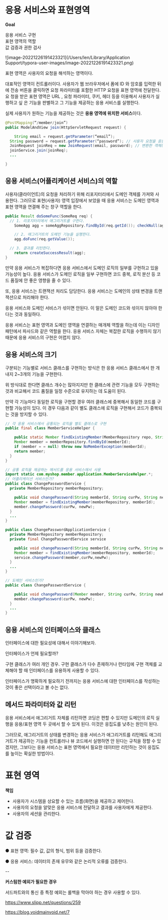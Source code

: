 # 응용 서비스와 표현영역

**Goal**  

응용 서비스 구현  
표현 영역의 역할  
값 검증과 권한 검사  

![image-20221226191423321](/Users/len/Library/Application Support/typora-user-images/image-20221226191423321.png)

표현 영역은 사용자의 요청을 해석하는 영역이다.

대표적인 영역이 컨트롤러이다. 사용자가 웹 브라우저에서 폼에 ID 와 암호를 입력한 뒤에 전송 버튼을 클릭하면 요청 파라미터를 포함한 HTTP 요청을 표현 영역에 전달한다. 요 청을 받은 표현 영역은 URL , 요청 파라미터, 쿠키, 헤더 등을 이용해서 사용자가 실행하고 싶 은 기능을 판별하고 그 기능을 제공하는 응용 서비스를 실행한다.

실제 사용자가 원하는 기능을 제공하는 것은 **응용 영역에 위치한 서비스**이다.

```java
@PostMapping(“/member/join”) 
public ModelAndView join(HttpServletRequest request) {

	String email = request.getParameter(“email”); 
  String password = request.getParameter(“password”); // 사용자 요청을 응용 서비스에 맞게 변환 
  JoinRequest joinReq = new JoinRequest(email, password); // 변환한 객체(데이터)를 이용해서 응용 서비스 실행 
  joinService.join(joinReq); 
  ...

}
```



## 응용 서비스(어플리케이션 서비스)의 역할

사용자(클라이언트)의 요청을 처리하기 위해 리포지터리에서 도메인 객체를 가져와 사용한다. 그러므로 표현(사용자) 영역 입장에서 보았을 때 응용 서비스는 도메인 영역과 표현 영역을 연결해 주는 창구 역할을 한다.



```java
public Result doSomeFunc(SomeReq req) { 
  // 1. 리포지터리에서 애그리거트를 구한다.
	SomeAgg agg = someAggRepository.findById(req.getId()); checkNull(agg);

	// 2. 애그리거트의 도메인 기능을 실행한다.
	agg.doFunc(req.getValue());

  // 3. 결과를 리턴한다.
	return createSuccessResult(agg);
}
```



만약 응용 서비스가 복잡하다면 응용 서비스에서 도메인 로직의 일부를 구현하고 있을 가능성이 높다. 응용 서비스가 도메인 로직을 일부 구현하면 코드 중복, 로직 분산 등 코드 품질에 안 좋은 영향을 줄 수 있다.



또, 응용 서비스는 트랜잭션 처리도 담당한다. 응용 서비스는 도메인의 상태 변경을 트랜잭션으로 처리해야 한다.



응용 서비스와 도메인 서비스가 섞이면 안된다. 이 말은 도메인 코드와 섞이지 않아야 한다는 것과 동일하다.



응용 서비스는 표현 영역과 도메인 영역을 연결하는 매개체 역할을 하는데 이는 디자인 패턴에서 파사드와 같은 역할을 한다. 응용 서비스 자체는 복잡한 로직을 수행하지 않기 때문에 응용 서비스의 구현은 어렵지 않다.



## 응용 서비스의 크기

 구분되는 기능별로 서비스 클래스를 구현하는 방식은 한 응용 서비스 클래스에서 한 개 내지 2~3개의 기능을 구현한다.

 위 방식대로 한다면 클래스 개수는 많아지지만 한 클래스에 관련 기능을 모두 구현하는 것과 비교해서 코드 품질을 일정 수준으로 유지하는 데 도움이 된다.

 만약 각 기능마다 동일한 로직을 구현할 경우 여러 클래스에 중복해서 동일한 코드를 구현할 가능성이 있다. 이 경우 다음과 같이 별도 클래스에 로직을 구현해서 코드가 중복되는 것을 방지할 수 있다.

```java
// 각 응용 서비스에서 공통되는 로직을 별도 클래스로 구현 
public final class MemberServiceHelper {

	public static Member findExistingMember(MemberRepository repo, String memberId) { 
    Member member = memberRepository.findById(memberId); 
    if (member = = null) throw new NoMemberException(memberId); 
    return member; 
  }
}

// 공통 로직을 제공하는 메서드를 응용 서비스에서 사용 
import static com.myshop.member.application.MemberServiceHelper.*;
// 어플리케이션 서비스인가?
public class ChangePasswordService { 
  private MemberRepository memberRepository;

	public void changePassword(String memberId, String curPw, String newPw) { 
    Member member = findExistingMember(memberRepository, memberId); 
    member.changePassword(curPw, newPw); 
  } 
  ...
}

public class ChangePasswordApplicationService { 
  private MemberRepository memberRepository;
  private final ChangePasswordService service

	public void changePassword(String memberId, String curPw, String newPw) { 
    Member member = findExistingMember(memberRepository, memberId); 
    service.changePassword(member,curPw,newPw);
  } 
  ...
}

// 도메인 서비스인가?
public class ChangePasswordService { 

	public void changePassword(Member member, String curPw, String newPw) { 
    member.changePassword(curPw, newPw); 
  } 
  ...
}
```

## 응용 서비스의 인터페이스와 클래스

 인터페이스에 대한 필요성에 대해서 이야기해보자.

인터페이스가 언제 필요할까?

구현 클래스가 여러 개인 경우. 구현 클래스가 다수 존재하거나 런타임에 구현 객체를 교체해야 할 때 인터페이스를 유용하게 사용할 수 있다.

인터페이스가 명확하게 필요하기 전까지는 응용 서비스에 대한 인터페이스를 작성하는 것이 좋은 선택이라고 볼 수는 없다.



## 메서드 파라미터와 값 리턴

 응용 서비스에서 애그리거트 자체를 리턴하면 코딩은 편할 수 있지만 도메인의 로직 실행을 응용/표현 영역 두 곳에서 할 수 있게 된다. 이것은 응집도를 낮추는 원인이 된다.

 그러므로, 애그리거트의 상태를 변경하는 응용 서비스가 애그리거트를 리턴해도 애그리거트가 제공하는 기능을 컨트롤러나 뷰 코드에서 실행하면 안 된다는 규칙을 정할 수 있겠지만, 그보다는 응용 서비스는 표현 영역에서 필요한 데이터만 리턴하는 것이 응집도를 높이는 확실한 방법이다.



# 표현 영역

**책임**

- 사용자가 시스템을 상요할 수 있는 흐름(화면)을 제공하고 제어한다.
- 사용자의 요청을 알맞은 응용 서비스에 전달하고 결과를 사용자에게 제공한다.
- 사용자의 세션을 관리한다.



# 값 검증

● 표현 영역: 필수 값, 값의 형식, 범위 등을 검증한다.

● 응용 서비스: 데이터의 존재 유무와 같은 논리적 오류를 검증한다.





--

**커스텀한 예외가 필요한 경우**

서드파트와의 통신 중 특정 예외는 롤백을 막아야 하는 경우 사용할 수 있다.

https://www.slipp.net/questions/259

https://blog.voidmainvoid.net/7

